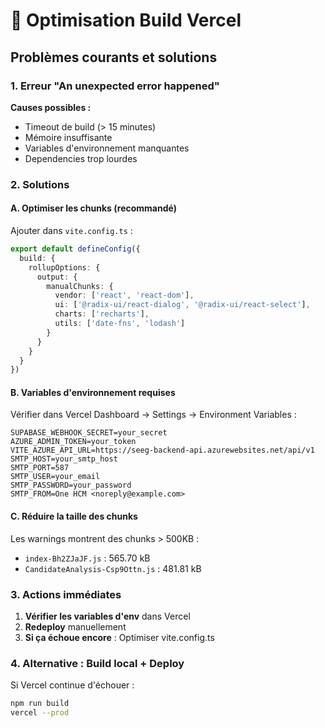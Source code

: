 # 🚀 Optimisation Build Vercel

## Problèmes courants et solutions

### 1. Erreur "An unexpected error happened"

**Causes possibles :**
- Timeout de build (> 15 minutes)
- Mémoire insuffisante
- Variables d'environnement manquantes
- Dependencies trop lourdes

### 2. Solutions

#### A. Optimiser les chunks (recommandé)
Ajouter dans `vite.config.ts` :

```typescript
export default defineConfig({
  build: {
    rollupOptions: {
      output: {
        manualChunks: {
          vendor: ['react', 'react-dom'],
          ui: ['@radix-ui/react-dialog', '@radix-ui/react-select'],
          charts: ['recharts'],
          utils: ['date-fns', 'lodash']
        }
      }
    }
  }
})
```

#### B. Variables d'environnement requises
Vérifier dans Vercel Dashboard → Settings → Environment Variables :

```
SUPABASE_WEBHOOK_SECRET=your_secret
AZURE_ADMIN_TOKEN=your_token
VITE_AZURE_API_URL=https://seeg-backend-api.azurewebsites.net/api/v1
SMTP_HOST=your_smtp_host
SMTP_PORT=587
SMTP_USER=your_email
SMTP_PASSWORD=your_password
SMTP_FROM=One HCM <noreply@example.com>
```

#### C. Réduire la taille des chunks
Les warnings montrent des chunks > 500KB :
- `index-Bh2ZJaJF.js` : 565.70 kB
- `CandidateAnalysis-Csp9Ottn.js` : 481.81 kB

### 3. Actions immédiates

1. **Vérifier les variables d'env** dans Vercel
2. **Redeploy** manuellement
3. **Si ça échoue encore** : Optimiser vite.config.ts

### 4. Alternative : Build local + Deploy

Si Vercel continue d'échouer :
```bash
npm run build
vercel --prod
```
